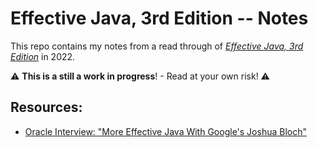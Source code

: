 # Effective Java, 3rd Edition -- Notes

This repo contains my notes from a read through of [_Effective Java, 3rd Edition_](https://www.pearson.com/us/higher-education/program/Bloch-Effective-Java-3rd-Edition/PGM1763855.html?) in 2022. 

:warning: **This is a still a work in progress**! - Read at your own risk! :warning:


## Resources:
- [Oracle Interview: "More Effective Java With Google's Joshua Bloch"](https://www.oracle.com/technical-resources/articles/javase/bloch-effective-08-qa.html)
